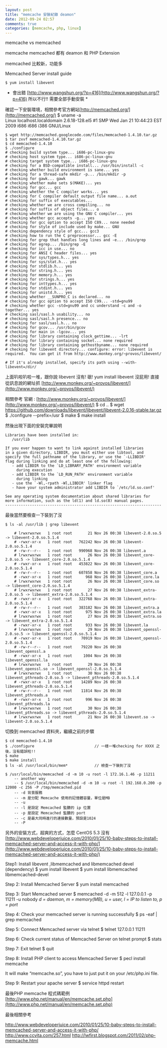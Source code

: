 ```yaml
---
layout: post
title: "memcache 安裝紀錄 deamon"
date: 2012-09-24 02:57
comments: true
categories: [memcache, php, linux]
---
```


memcache vs memcached

memcache memcached 都有 deamon 和 PHP Extension

memcached 比較新，功能多

	
Memcached Server install guide

	$ yum install libevent 				
* 會出錯 [http://www.wangshun.org/?p=416](http://www.wangshun.org/?p=416) 所以不行!! 需要全部手動安裝 *

確認一下安裝環境，相關參考官方網站[http://memcached.org/](http://memcached.org/)
	$ uname -a							
	Linux localhost.localdomain 2.6.18-128.el5 #1 SMP Wed Jan 21 10:44:23 EST 2009 i686 i686 i386 GNU/Linux

	$ wget http://memcached.googlecode.com/files/memcached-1.4.10.tar.gz 	
	$ tar zxvf memcached-1.4.10.tar.gz 
	$ cd memcached-1.4.10
	$ ./configure
	# checking build system type... i686-pc-linux-gnu
	# checking host system type... i686-pc-linux-gnu
	# checking target system type... i686-pc-linux-gnu
	# checking for a BSD-compatible install... /usr/bin/install -c
	# checking whether build environment is sane... yes
	# checking for a thread-safe mkdir -p... /bin/mkdir -p
	# checking for gawk... gawk
	# checking whether make sets $(MAKE)... yes
	# checking for gcc... gcc
	# checking whether the C compiler works... yes
	# checking for C compiler default output file name... a.out
	# checking for suffix of executables... 
	# checking whether we are cross compiling... no
	# checking for suffix of object files... o
	# checking whether we are using the GNU C compiler... yes
	# checking whether gcc accepts -g... yes
	# checking for gcc option to accept ISO C89... none needed
	# checking for style of include used by make... GNU
	# checking dependency style of gcc... gcc3
	# checking how to run the C preprocessor... gcc -E
	# checking for grep that handles long lines and -e... /bin/grep
	# checking for egrep... /bin/grep -E
	# checking for icc in use... no
	# checking for ANSI C header files... yes
	# checking for sys/types.h... yes
	# checking for sys/stat.h... yes
	# checking for stdlib.h... yes
	# checking for string.h... yes
	# checking for memory.h... yes
	# checking for strings.h... yes
	# checking for inttypes.h... yes
	# checking for stdint.h... yes
	# checking for unistd.h... yes
	# checking whether __SUNPRO_C is declared... no
	# checking for gcc option to accept ISO C99... -std=gnu99
	# checking whether gcc -std=gnu99 and cc understand -c and -o together... yes
	# checking sasl/sasl.h usability... no
	# checking sasl/sasl.h presence... no
	# checking for sasl/sasl.h... no
	# checking for gcov... /usr/bin/gcov
	# checking for main in -lgcov... yes
	# checking for library containing clock_gettime... -lrt
	# checking for library containing socket... none required
	# checking for library containing gethostbyname... none required
	# checking for libevent directory... configure: error: libevent is required.  You can get it from http://www.monkey.org/~provos/libevent/

	# If it's already installed, specify its path using --with-libevent=/dir/

上面叭啦叭啦一堆，跟你說 libevent 沒有! 硍! yum install libevent 沒屁用!
直接從訊息說的網址抓 [http://www.monkey.org/~provos/libevent/](http://www.monkey.org/~provos/libevent/)

相關參考 官網 : [http://www.monkey.org/~provos/libevent/](http://www.monkey.org/~provos/libevent/)
	$ cd ..
	$ wget https://github.com/downloads/libevent/libevent/libevent-2.0.16-stable.tar.gz
	$ ./configure --prefix=/usr
	$ make
	$ make install
				
然後出現下面的安裝完畢說明

	Libraries have been installed in:
	   /usr/lib

	If you ever happen to want to link against installed libraries
	in a given directory, LIBDIR, you must either use libtool, and
	specify the full pathname of the library, or use the `-LLIBDIR'
	flag during linking and do at least one of the following:
	   - add LIBDIR to the `LD_LIBRARY_PATH' environment variable
		 during execution
	   - add LIBDIR to the `LD_RUN_PATH' environment variable
		 during linking
	   - use the `-Wl,-rpath -Wl,LIBDIR' linker flag
	   - have your system administrator add LIBDIR to `/etc/ld.so.conf'

	See any operating system documentation about shared libraries for
	more information, such as the ld(1) and ld.so(8) manual pages.
	----------------------------------------------------------------------
	
最後當然要檢查一下裝到了沒

	$ ls -al /usr/lib | grep libevent
		
		# lrwxrwxrwx   1 root root       21 Nov 26 00:38 libevent-2.0.so.5 -> libevent-2.0.so.5.1.4
		# -rwxr-xr-x   1 root root   762242 Nov 26 00:38 libevent-2.0.so.5.1.4
		# -rw-r--r--   1 root root   990968 Nov 26 00:38 libevent.a
		# lrwxrwxrwx   1 root root       26 Nov 26 00:38 libevent_core-2.0.so.5 -> libevent_core-2.0.so.5.1.4
		# -rwxr-xr-x   1 root root   453822 Nov 26 00:38 libevent_core-2.0.so.5.1.4
		# -rw-r--r--   1 root root   607858 Nov 26 00:38 libevent_core.a
		# -rwxr-xr-x   1 root root      968 Nov 26 00:38 libevent_core.la
		# lrwxrwxrwx   1 root root       26 Nov 26 00:38 libevent_core.so -> libevent_core-2.0.so.5.1.4
		# lrwxrwxrwx   1 root root       27 Nov 26 00:38 libevent_extra-2.0.so.5 -> libevent_extra-2.0.so.5.1.4
		# -rwxr-xr-x   1 root root   322768 Nov 26 00:38 libevent_extra-2.0.so.5.1.4
		# -rw-r--r--   1 root root   383182 Nov 26 00:38 libevent_extra.a
		# -rwxr-xr-x   1 root root      975 Nov 26 00:38 libevent_extra.la
		# lrwxrwxrwx   1 root root       27 Nov 26 00:38 libevent_extra.so -> libevent_extra-2.0.so.5.1.4
		# -rwxr-xr-x   1 root root      933 Nov 26 00:38 libevent.la
		# lrwxrwxrwx   1 root root       29 Nov 26 00:38 libevent_openssl-2.0.so.5 -> libevent_openssl-2.0.so.5.1.4
		# -rwxr-xr-x   1 root root    70919 Nov 26 00:38 libevent_openssl-2.0.so.5.1.4
		# -rw-r--r--   1 root root    79220 Nov 26 00:38 libevent_openssl.a
		# -rwxr-xr-x   1 root root     1004 Nov 26 00:38 libevent_openssl.la
		# lrwxrwxrwx   1 root root       29 Nov 26 00:38 libevent_openssl.so -> libevent_openssl-2.0.so.5.1.4
		# lrwxrwxrwx   1 root root       30 Nov 26 00:38 libevent_pthreads-2.0.so.5 -> libevent_pthreads-2.0.so.5.1.4
		# -rwxr-xr-x   1 root root    14289 Nov 26 00:38 libevent_pthreads-2.0.so.5.1.4
		# -rw-r--r--   1 root root    11814 Nov 26 00:38 libevent_pthreads.a
		# -rwxr-xr-x   1 root root      996 Nov 26 00:38 libevent_pthreads.la
		# lrwxrwxrwx   1 root root       30 Nov 26 00:38 libevent_pthreads.so -> libevent_pthreads-2.0.so.5.1.4
		# lrwxrwxrwx   1 root root       21 Nov 26 00:38 libevent.so -> libevent-2.0.so.5.1.4
	
	
切換到 memcached 資料夾，繼續之前的步驟

	$ cd memcached-1.4.10					
	$ ./configure 							// 一樣一堆checking for XXXX 之後，沒有錯誤啦!!
	$ make
	$ make install
	$ ls -al /usr/local/bin/mem* 			// 檢查一下裝到了沒

	$ /usr/local/bin/memcached -d -m 10 -u root -l 172.16.1.46 -p 11211 		
		-- another way
		-- $ /usr/local/bin/memcached -d -m 10 -u root -l 192.168.0.200 -p 12000 -c 256 -P /tmp/memcached.pid
		-- -d 背景服務
		-- -m 是分配 Memcache 使用的記憶體容量，單位是MB
		-- -u 
		-- -l 是設定 Memcached 監聽的 ip 位置
		-- -p 是設定 Memcached 監聽的 port
		-- -c 是最大同時進行的連接數量，預設是1024
		-- -P 
																					
																					
另外的安裝方式，超爽的方式，怎麼 CentOS 5.3 沒有
[http://www.webdeveloperjuice.com/2010/01/25/10-baby-steps-to-install-memcached-server-and-access-it-with-php/](http://www.webdeveloperjuice.com/2010/01/25/10-baby-steps-to-install-memcached-server-and-access-it-with-php/)

Step1: Install libevent ,libmemcached and libmemcached devel (dependency)
	$ yum install libevent
	$ yum install libmemcached libmemcached-devel

Step 2: Install Memcached Server
	$ yum install memcached

Step 3: Start Memcached server
	$ memcached -d -m 512 -l 127.0.0.1 -p 11211 -u nobody
*d = daemon, m = memory\(MB\), u = user, l = IP to listen to, p = port*

Step 4: Check your memcached server is running successfully
	$ ps -eaf | grep memcached

Step 5: Connect Memcached server via telnet
	$ telnet 127.0.0.1 11211

Step 6: Check current status of Memcached Server on telnet prompt
	$ stats

Step 7: Exit telnet
	$ quit

Step 8: Install PHP client to access Memcached Server
	$ pecl install memcache

It will make “memcache.so”, you have to just put it on your /etc/php.ini file.

Step 9: Restart your apache server
	$ service httpd restart


最後PHP memcache 程式碼範例
	[http://www.php.net/manual/en/memcache.set.php](http://www.php.net/manual/en/memcache.set.php)


最後相關參考

http://www.webdeveloperjuice.com/2010/01/25/10-baby-steps-to-install-memcached-server-and-access-it-with-php/
http://www.ccvita.com/257.html 
http://lwfirst.blogspot.com/2011/02/php-memcache.html

